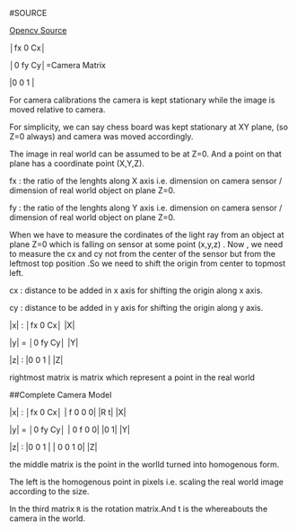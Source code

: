 #SOURCE

[Opencv Source](https://docs.opencv.org/3.1.0/dc/dbb/tutorial_py_calibration.html)

│fx 0 Cx│

│0 fy Cy│=Camera Matrix

|0 0  1 |

For camera calibrations the camera is kept stationary while the image is moved relative to camera.

For simplicity, we can say chess board was kept stationary at XY plane, (so Z=0 always) and camera was moved accordingly. 

The image in real world can be assumed to be at Z=0. And a point on that plane has a coordinate point (X,Y,Z).

fx : the ratio of the lenghts along X axis i.e. dimension on camera sensor / dimension of real world object on plane Z=0. 

fy : the ratio of the lenghts along Y axis i.e. dimension on camera sensor / dimension of real world object on plane Z=0.

When we have to measure the cordinates of the light ray from an object at plane Z=0 which is falling on sensor at some point (x,y,z) . Now , we need to measure the cx and cy not from the center of the sensor but from the leftmost top position .So we need to shift  the origin from center to topmost left.

cx : distance to be added in x axis for shifting the origin along x axis.

cy : distance to be added in y axis for shifting the origin along y axis.
 
         
  |x| : │fx 0 Cx│ |X|
  
  |y| = │0 fy Cy│ |Y|
  
  |z| : |0 0  1 | |Z|
         
rightmost matrix is matrix which represent a point in the real world


##Complete Camera Model

  |x| : │fx 0 Cx│ | f 0 0 0| |R t| |X|
  
  |y| = │0 fy Cy│ | 0 f 0 0| |0 1| |Y|
  
  |z| : |0 0  1 | | 0 0 1 0|       |Z|
  
the middle matrix is the point in the worlld turned into homogenous form.

The left is the homogenous point in pixels i.e. scaling the real world image according to the size.

In the third matrix `R` is the rotation matrix.And t is the whereabouts the camera in the world.
